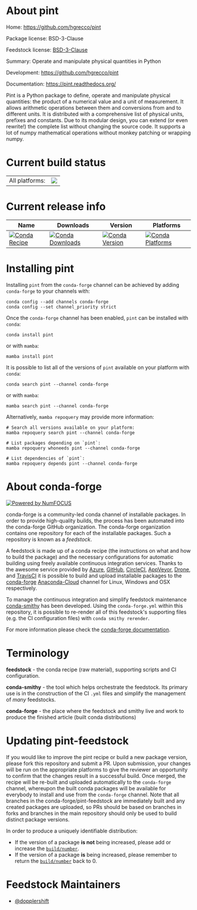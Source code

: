About pint
==========

Home: https://github.com/hgrecco/pint

Package license: BSD-3-Clause

Feedstock license: [BSD-3-Clause](https://github.com/conda-forge/pint-feedstock/blob/main/LICENSE.txt)

Summary: Operate and manipulate physical quantities in Python

Development: https://github.com/hgrecco/pint

Documentation: https://pint.readthedocs.org/

Pint is a Python package to define, operate and manipulate physical
quantities: the product of a numerical value and a unit of measurement.
It allows arithmetic operations between them and conversions from and to
different units. It is distributed with a comprehensive list of physical
units, prefixes and constants. Due to its modular design, you can extend
(or even rewrite!) the complete list without changing the source code.
It supports a lot of numpy mathematical operations without monkey
patching or wrapping numpy.


Current build status
====================


<table><tr><td>All platforms:</td>
    <td>
      <a href="https://dev.azure.com/conda-forge/feedstock-builds/_build/latest?definitionId=4080&branchName=main">
        <img src="https://dev.azure.com/conda-forge/feedstock-builds/_apis/build/status/pint-feedstock?branchName=main">
      </a>
    </td>
  </tr>
</table>

Current release info
====================

| Name | Downloads | Version | Platforms |
| --- | --- | --- | --- |
| [![Conda Recipe](https://img.shields.io/badge/recipe-pint-green.svg)](https://anaconda.org/conda-forge/pint) | [![Conda Downloads](https://img.shields.io/conda/dn/conda-forge/pint.svg)](https://anaconda.org/conda-forge/pint) | [![Conda Version](https://img.shields.io/conda/vn/conda-forge/pint.svg)](https://anaconda.org/conda-forge/pint) | [![Conda Platforms](https://img.shields.io/conda/pn/conda-forge/pint.svg)](https://anaconda.org/conda-forge/pint) |

Installing pint
===============

Installing `pint` from the `conda-forge` channel can be achieved by adding `conda-forge` to your channels with:

```
conda config --add channels conda-forge
conda config --set channel_priority strict
```

Once the `conda-forge` channel has been enabled, `pint` can be installed with `conda`:

```
conda install pint
```

or with `mamba`:

```
mamba install pint
```

It is possible to list all of the versions of `pint` available on your platform with `conda`:

```
conda search pint --channel conda-forge
```

or with `mamba`:

```
mamba search pint --channel conda-forge
```

Alternatively, `mamba repoquery` may provide more information:

```
# Search all versions available on your platform:
mamba repoquery search pint --channel conda-forge

# List packages depending on `pint`:
mamba repoquery whoneeds pint --channel conda-forge

# List dependencies of `pint`:
mamba repoquery depends pint --channel conda-forge
```


About conda-forge
=================

[![Powered by
NumFOCUS](https://img.shields.io/badge/powered%20by-NumFOCUS-orange.svg?style=flat&colorA=E1523D&colorB=007D8A)](https://numfocus.org)

conda-forge is a community-led conda channel of installable packages.
In order to provide high-quality builds, the process has been automated into the
conda-forge GitHub organization. The conda-forge organization contains one repository
for each of the installable packages. Such a repository is known as a *feedstock*.

A feedstock is made up of a conda recipe (the instructions on what and how to build
the package) and the necessary configurations for automatic building using freely
available continuous integration services. Thanks to the awesome service provided by
[Azure](https://azure.microsoft.com/en-us/services/devops/), [GitHub](https://github.com/),
[CircleCI](https://circleci.com/), [AppVeyor](https://www.appveyor.com/),
[Drone](https://cloud.drone.io/welcome), and [TravisCI](https://travis-ci.com/)
it is possible to build and upload installable packages to the
[conda-forge](https://anaconda.org/conda-forge) [Anaconda-Cloud](https://anaconda.org/)
channel for Linux, Windows and OSX respectively.

To manage the continuous integration and simplify feedstock maintenance
[conda-smithy](https://github.com/conda-forge/conda-smithy) has been developed.
Using the ``conda-forge.yml`` within this repository, it is possible to re-render all of
this feedstock's supporting files (e.g. the CI configuration files) with ``conda smithy rerender``.

For more information please check the [conda-forge documentation](https://conda-forge.org/docs/).

Terminology
===========

**feedstock** - the conda recipe (raw material), supporting scripts and CI configuration.

**conda-smithy** - the tool which helps orchestrate the feedstock.
                   Its primary use is in the construction of the CI ``.yml`` files
                   and simplify the management of *many* feedstocks.

**conda-forge** - the place where the feedstock and smithy live and work to
                  produce the finished article (built conda distributions)


Updating pint-feedstock
=======================

If you would like to improve the pint recipe or build a new
package version, please fork this repository and submit a PR. Upon submission,
your changes will be run on the appropriate platforms to give the reviewer an
opportunity to confirm that the changes result in a successful build. Once
merged, the recipe will be re-built and uploaded automatically to the
`conda-forge` channel, whereupon the built conda packages will be available for
everybody to install and use from the `conda-forge` channel.
Note that all branches in the conda-forge/pint-feedstock are
immediately built and any created packages are uploaded, so PRs should be based
on branches in forks and branches in the main repository should only be used to
build distinct package versions.

In order to produce a uniquely identifiable distribution:
 * If the version of a package **is not** being increased, please add or increase
   the [``build/number``](https://docs.conda.io/projects/conda-build/en/latest/resources/define-metadata.html#build-number-and-string).
 * If the version of a package **is** being increased, please remember to return
   the [``build/number``](https://docs.conda.io/projects/conda-build/en/latest/resources/define-metadata.html#build-number-and-string)
   back to 0.

Feedstock Maintainers
=====================

* [@dopplershift](https://github.com/dopplershift/)

